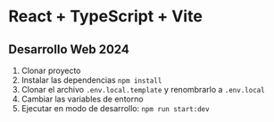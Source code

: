 # React + TypeScript + Vite
## Desarrollo Web 2024

1. Clonar proyecto
2. Instalar las dependencias
    `npm install`
3. Clonar el archivo `.env.local.template` y renombrarlo a `.env.local`
4. Cambiar las variables de entorno
5. Ejecutar en modo de desarrollo:
    `npm run start:dev`
